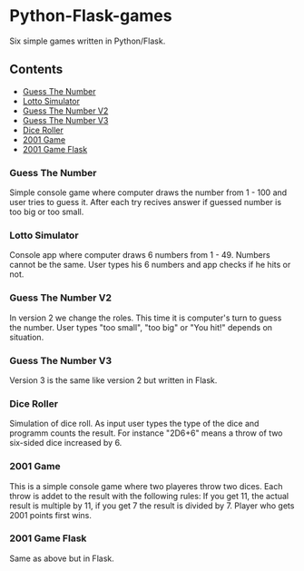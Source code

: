 # Python-Flask-games
Six simple games written in Python/Flask.

## Contents
  * [Guess The Number](#guess-the-number)
  * [Lotto Simulator](#lotto-simulator)
  * [Guess The Number V2](#guess-the-number-v2)
  * [Guess The Number V3](#guess-the-number-v3)
  * [Dice Roller](#dice-roller)
  * [2001 Game](#2001-game)
  * [2001 Game Flask](#2001-game-flask)


### Guess The Number
Simple console game where computer draws the number from 1 - 100 and user tries to guess it. After each try recives answer if guessed number is too big or too small.

### Lotto Simulator
Console app where computer draws 6 numbers from 1 - 49. Numbers cannot be the same. User types his 6 numbers and app checks if he hits or not.

### Guess The Number V2
In version 2 we change the roles. This time it is computer's turn to guess the number. User types "too small", "too big" or "You hit!" depends on situation.

### Guess The Number V3
Version 3 is the same like version 2 but written in Flask.

### Dice Roller
Simulation of dice roll. As input user types the type of the dice and programm counts the result. For instance "2D6+6" means a throw of two six-sided dice increased by 6. 
 
### 2001 Game
This is a simple console game where two playeres throw two dices. Each throw is addet to the result with the following rules: If you get 11, the actual result is multiple by 11, if you get 7 the result is divided by 7. Player who gets 2001 points first wins.

### 2001 Game Flask
Same as above but in Flask.
